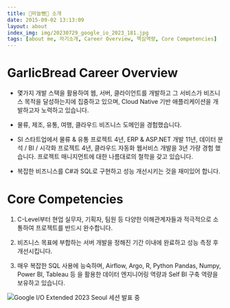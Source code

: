 ```yaml
---
title: 🧄마늘빵🍞 소개
date: 2015-09-02 13:13:09
layout: about
index_img: img/20230729_google_io_2023_181.jpg
tags: [about me, 자기소개, Career Overview, 핵심역량, Core Competencies]
---
```


# GarlicBread Career Overview

- 몇가지 개발 스택을 활용하여 웹, 서버, 클라이언트를 개발하고 그 서비스가 비즈니스 목적을 달성하는지에 집중하고 있으며, Cloud Native 기반 애플리케이션을 개발하고자 노력하고 있습니다.

- 물류, 제조, 유통, 여행, 클라우드 비즈니스 도메인을 경험했습니다.

- SI 스타트업에서 물류 & 유통 프로젝트 4년, ERP & ASP.NET 개발 11년, 데이터 분석 / BI / 시각화 프로젝트 4년, 클라우드 자동화 웹서비스 개발을 3년 가량 경험 했습니다. 프로젝트 매니지먼트에 대한 나름대로의 철학을 갖고 있습니다.

- 복잡한 비즈니스를 C#과 SQL로 구현하고 성능 개선시키는 것을 재미있어 합니다.

# Core Competencies

1. C-Level부터 현업 실무자, 기획자, 팀원 등 다양한 이해관계자들과 적극적으로 소통하여 프로젝트를 반드시 완수합니다.

1. 비즈니스 목표에 부합하는 서버 개발을 정해진 기간 이내에 완료하고 성능 측정 후 개선시킵니다.

1. 매우 복잡한 SQL 사용에 능숙하며, Airflow, Argo, R, Python Pandas, Numpy, Power BI, Tableau 등 을 활용한 데이터 엔지니어링 역량과 Self BI 구축 역량을 보유하고 있습니다.

![Google I/O Extended 2023 Seoul 세션 발표 중](img/20230729_google_io_2023_181.jpg)
<!--![In-flight sunset view over the western sky on the way to Incheon](img/unuse_KakaoTalk_20240919_174900314.jpg)-->